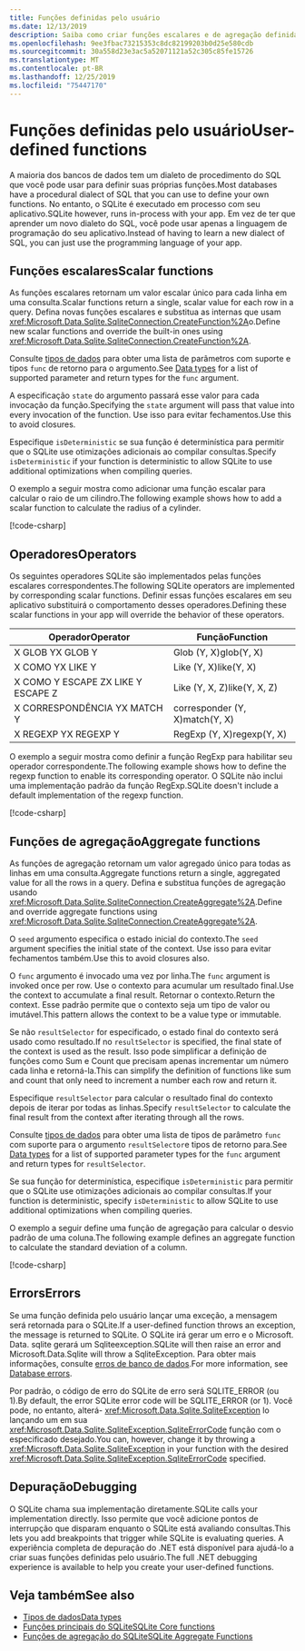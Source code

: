 ```yaml
---
title: Funções definidas pelo usuário
ms.date: 12/13/2019
description: Saiba como criar funções escalares e de agregação definidas pelo usuário.
ms.openlocfilehash: 9ee3fbac73215353c8dc82199203b0d25e580cdb
ms.sourcegitcommit: 30a558d23e3ac5a52071121a52c305c85fe15726
ms.translationtype: MT
ms.contentlocale: pt-BR
ms.lasthandoff: 12/25/2019
ms.locfileid: "75447170"
---
```

# <a name="user-defined-functions"></a><span data-ttu-id="e0d14-103">Funções definidas pelo usuário</span><span class="sxs-lookup"><span data-stu-id="e0d14-103">User-defined functions</span></span>

<span data-ttu-id="e0d14-104">A maioria dos bancos de dados tem um dialeto de procedimento do SQL que você pode usar para definir suas próprias funções.</span><span class="sxs-lookup"><span data-stu-id="e0d14-104">Most databases have a procedural dialect of SQL that you can use to define your own functions.</span></span> <span data-ttu-id="e0d14-105">No entanto, o SQLite é executado em processo com seu aplicativo.</span><span class="sxs-lookup"><span data-stu-id="e0d14-105">SQLite however, runs in-process with your app.</span></span> <span data-ttu-id="e0d14-106">Em vez de ter que aprender um novo dialeto do SQL, você pode usar apenas a linguagem de programação do seu aplicativo.</span><span class="sxs-lookup"><span data-stu-id="e0d14-106">Instead of having to learn a new dialect of SQL, you can just use the programming language of your app.</span></span>

## <a name="scalar-functions"></a><span data-ttu-id="e0d14-107">Funções escalares</span><span class="sxs-lookup"><span data-stu-id="e0d14-107">Scalar functions</span></span>

<span data-ttu-id="e0d14-108">As funções escalares retornam um valor escalar único para cada linha em uma consulta.</span><span class="sxs-lookup"><span data-stu-id="e0d14-108">Scalar functions return a single, scalar value for each row in a query.</span></span> <span data-ttu-id="e0d14-109">Defina novas funções escalares e substitua as internas que usam <xref:Microsoft.Data.Sqlite.SqliteConnection.CreateFunction%2A>o.</span><span class="sxs-lookup"><span data-stu-id="e0d14-109">Define new scalar functions and override the built-in ones using <xref:Microsoft.Data.Sqlite.SqliteConnection.CreateFunction%2A>.</span></span>

<span data-ttu-id="e0d14-110">Consulte [tipos de dados](types.md) para obter uma lista de parâmetros com suporte e tipos `func` de retorno para o argumento.</span><span class="sxs-lookup"><span data-stu-id="e0d14-110">See [Data types](types.md) for a list of supported parameter and return types for the `func` argument.</span></span>

<span data-ttu-id="e0d14-111">A especificação `state` do argumento passará esse valor para cada invocação da função.</span><span class="sxs-lookup"><span data-stu-id="e0d14-111">Specifying the `state` argument will pass that value into every invocation of the function.</span></span> <span data-ttu-id="e0d14-112">Use isso para evitar fechamentos.</span><span class="sxs-lookup"><span data-stu-id="e0d14-112">Use this to avoid closures.</span></span>

<span data-ttu-id="e0d14-113">Especifique `isDeterministic` se sua função é determinística para permitir que o SQLite use otimizações adicionais ao compilar consultas.</span><span class="sxs-lookup"><span data-stu-id="e0d14-113">Specify `isDeterministic` if your function is deterministic to allow SQLite to use additional optimizations when compiling queries.</span></span>

<span data-ttu-id="e0d14-114">O exemplo a seguir mostra como adicionar uma função escalar para calcular o raio de um cilindro.</span><span class="sxs-lookup"><span data-stu-id="e0d14-114">The following example shows how to add a scalar function to calculate the radius of a cylinder.</span></span>

[!code-csharp[](../../../../samples/snippets/standard/data/sqlite/ScalarFunctionSample/Program.cs?name=snippet_CreateFunction)]

## <a name="operators"></a><span data-ttu-id="e0d14-115">Operadores</span><span class="sxs-lookup"><span data-stu-id="e0d14-115">Operators</span></span>

<span data-ttu-id="e0d14-116">Os seguintes operadores SQLite são implementados pelas funções escalares correspondentes.</span><span class="sxs-lookup"><span data-stu-id="e0d14-116">The following SQLite operators are implemented by corresponding scalar functions.</span></span> <span data-ttu-id="e0d14-117">Definir essas funções escalares em seu aplicativo substituirá o comportamento desses operadores.</span><span class="sxs-lookup"><span data-stu-id="e0d14-117">Defining these scalar functions in your app will override the behavior of these operators.</span></span>

| <span data-ttu-id="e0d14-118">Operador</span><span class="sxs-lookup"><span data-stu-id="e0d14-118">Operator</span></span>          | <span data-ttu-id="e0d14-119">Função</span><span class="sxs-lookup"><span data-stu-id="e0d14-119">Function</span></span>      |
| ----------------- | ------------- |
| <span data-ttu-id="e0d14-120">X GLOB Y</span><span class="sxs-lookup"><span data-stu-id="e0d14-120">X GLOB Y</span></span>          | <span data-ttu-id="e0d14-121">Glob (Y, X)</span><span class="sxs-lookup"><span data-stu-id="e0d14-121">glob(Y, X)</span></span>    |
| <span data-ttu-id="e0d14-122">X COMO Y</span><span class="sxs-lookup"><span data-stu-id="e0d14-122">X LIKE Y</span></span>          | <span data-ttu-id="e0d14-123">Like (Y, X)</span><span class="sxs-lookup"><span data-stu-id="e0d14-123">like(Y, X)</span></span>    |
| <span data-ttu-id="e0d14-124">X COMO Y ESCAPE Z</span><span class="sxs-lookup"><span data-stu-id="e0d14-124">X LIKE Y ESCAPE Z</span></span> | <span data-ttu-id="e0d14-125">Like (Y, X, Z)</span><span class="sxs-lookup"><span data-stu-id="e0d14-125">like(Y, X, Z)</span></span> |
| <span data-ttu-id="e0d14-126">X CORRESPONDÊNCIA Y</span><span class="sxs-lookup"><span data-stu-id="e0d14-126">X MATCH Y</span></span>         | <span data-ttu-id="e0d14-127">corresponder (Y, X)</span><span class="sxs-lookup"><span data-stu-id="e0d14-127">match(Y, X)</span></span>   |
| <span data-ttu-id="e0d14-128">X REGEXP Y</span><span class="sxs-lookup"><span data-stu-id="e0d14-128">X REGEXP Y</span></span>        | <span data-ttu-id="e0d14-129">RegExp (Y, X)</span><span class="sxs-lookup"><span data-stu-id="e0d14-129">regexp(Y, X)</span></span>  |

<span data-ttu-id="e0d14-130">O exemplo a seguir mostra como definir a função RegExp para habilitar seu operador correspondente.</span><span class="sxs-lookup"><span data-stu-id="e0d14-130">The following example shows how to define the regexp function to enable its corresponding operator.</span></span> <span data-ttu-id="e0d14-131">O SQLite não inclui uma implementação padrão da função RegExp.</span><span class="sxs-lookup"><span data-stu-id="e0d14-131">SQLite doesn't include a default implementation of the regexp function.</span></span>

[!code-csharp[](../../../../samples/snippets/standard/data/sqlite/RegularExpressionSample/Program.cs?name=snippet_Regex)]

## <a name="aggregate-functions"></a><span data-ttu-id="e0d14-132">Funções de agregação</span><span class="sxs-lookup"><span data-stu-id="e0d14-132">Aggregate functions</span></span>

<span data-ttu-id="e0d14-133">As funções de agregação retornam um valor agregado único para todas as linhas em uma consulta.</span><span class="sxs-lookup"><span data-stu-id="e0d14-133">Aggregate functions return a single, aggregated value for all the rows in a query.</span></span> <span data-ttu-id="e0d14-134">Defina e substitua funções de agregação usando <xref:Microsoft.Data.Sqlite.SqliteConnection.CreateAggregate%2A>.</span><span class="sxs-lookup"><span data-stu-id="e0d14-134">Define and override aggregate functions using <xref:Microsoft.Data.Sqlite.SqliteConnection.CreateAggregate%2A>.</span></span>

<span data-ttu-id="e0d14-135">O `seed` argumento especifica o estado inicial do contexto.</span><span class="sxs-lookup"><span data-stu-id="e0d14-135">The `seed` argument specifies the initial state of the context.</span></span> <span data-ttu-id="e0d14-136">Use isso para evitar fechamentos também.</span><span class="sxs-lookup"><span data-stu-id="e0d14-136">Use this to avoid closures also.</span></span>

<span data-ttu-id="e0d14-137">O `func` argumento é invocado uma vez por linha.</span><span class="sxs-lookup"><span data-stu-id="e0d14-137">The `func` argument is invoked once per row.</span></span> <span data-ttu-id="e0d14-138">Use o contexto para acumular um resultado final.</span><span class="sxs-lookup"><span data-stu-id="e0d14-138">Use the context to accumulate a final result.</span></span> <span data-ttu-id="e0d14-139">Retornar o contexto.</span><span class="sxs-lookup"><span data-stu-id="e0d14-139">Return the context.</span></span> <span data-ttu-id="e0d14-140">Esse padrão permite que o contexto seja um tipo de valor ou imutável.</span><span class="sxs-lookup"><span data-stu-id="e0d14-140">This pattern allows the context to be a value type or immutable.</span></span>

<span data-ttu-id="e0d14-141">Se não `resultSelector` for especificado, o estado final do contexto será usado como resultado.</span><span class="sxs-lookup"><span data-stu-id="e0d14-141">If no `resultSelector` is specified, the final state of the context is used as the result.</span></span> <span data-ttu-id="e0d14-142">Isso pode simplificar a definição de funções como Sum e Count que precisam apenas incrementar um número cada linha e retorná-la.</span><span class="sxs-lookup"><span data-stu-id="e0d14-142">This can simplify the definition of functions like sum and count that only need to increment a number each row and return it.</span></span>

<span data-ttu-id="e0d14-143">Especifique `resultSelector` para calcular o resultado final do contexto depois de iterar por todas as linhas.</span><span class="sxs-lookup"><span data-stu-id="e0d14-143">Specify `resultSelector` to calculate the final result from the context after iterating through all the rows.</span></span>

<span data-ttu-id="e0d14-144">Consulte [tipos de dados](types.md) para obter uma lista de tipos de parâmetro `func` com suporte para o argumento `resultSelector`e tipos de retorno para.</span><span class="sxs-lookup"><span data-stu-id="e0d14-144">See [Data types](types.md) for a list of supported parameter types for the `func` argument and return types for `resultSelector`.</span></span>

<span data-ttu-id="e0d14-145">Se sua função for determinística, especifique `isDeterministic` para permitir que o SQLite use otimizações adicionais ao compilar consultas.</span><span class="sxs-lookup"><span data-stu-id="e0d14-145">If your function is deterministic, specify `isDeterministic` to allow SQLite to use additional optimizations when compiling queries.</span></span>

<span data-ttu-id="e0d14-146">O exemplo a seguir define uma função de agregação para calcular o desvio padrão de uma coluna.</span><span class="sxs-lookup"><span data-stu-id="e0d14-146">The following example defines an aggregate function to calculate the standard deviation of a column.</span></span>

[!code-csharp[](../../../../samples/snippets/standard/data/sqlite/AggregateFunctionSample/Program.cs?name=snippet_CreateAggregate)]

## <a name="errors"></a><span data-ttu-id="e0d14-147">Errors</span><span class="sxs-lookup"><span data-stu-id="e0d14-147">Errors</span></span>

<span data-ttu-id="e0d14-148">Se uma função definida pelo usuário lançar uma exceção, a mensagem será retornada para o SQLite.</span><span class="sxs-lookup"><span data-stu-id="e0d14-148">If a user-defined function throws an exception, the message is returned to SQLite.</span></span> <span data-ttu-id="e0d14-149">O SQLite irá gerar um erro e o Microsoft. Data. sqlite gerará um Sqliteexception.</span><span class="sxs-lookup"><span data-stu-id="e0d14-149">SQLite will then raise an error and Microsoft.Data.Sqlite will throw a SqliteException.</span></span> <span data-ttu-id="e0d14-150">Para obter mais informações, consulte [erros de banco de dados](database-errors.md).</span><span class="sxs-lookup"><span data-stu-id="e0d14-150">For more information, see [Database errors](database-errors.md).</span></span>

<span data-ttu-id="e0d14-151">Por padrão, o código de erro do SQLite de erro será SQLITE_ERROR (ou 1).</span><span class="sxs-lookup"><span data-stu-id="e0d14-151">By default, the error SQLite error code will be SQLITE_ERROR (or 1).</span></span> <span data-ttu-id="e0d14-152">Você pode, no entanto, alterá- <xref:Microsoft.Data.Sqlite.SqliteException> lo lançando um em sua <xref:Microsoft.Data.Sqlite.SqliteException.SqliteErrorCode> função com o especificado desejado.</span><span class="sxs-lookup"><span data-stu-id="e0d14-152">You can, however, change it by throwing a <xref:Microsoft.Data.Sqlite.SqliteException> in your function with the desired <xref:Microsoft.Data.Sqlite.SqliteException.SqliteErrorCode> specified.</span></span>

## <a name="debugging"></a><span data-ttu-id="e0d14-153">Depuração</span><span class="sxs-lookup"><span data-stu-id="e0d14-153">Debugging</span></span>

<span data-ttu-id="e0d14-154">O SQLite chama sua implementação diretamente.</span><span class="sxs-lookup"><span data-stu-id="e0d14-154">SQLite calls your implementation directly.</span></span> <span data-ttu-id="e0d14-155">Isso permite que você adicione pontos de interrupção que disparam enquanto o SQLite está avaliando consultas.</span><span class="sxs-lookup"><span data-stu-id="e0d14-155">This lets you add breakpoints that trigger while SQLite is evaluating queries.</span></span> <span data-ttu-id="e0d14-156">A experiência completa de depuração do .NET está disponível para ajudá-lo a criar suas funções definidas pelo usuário.</span><span class="sxs-lookup"><span data-stu-id="e0d14-156">The full .NET debugging experience is available to help you create your user-defined functions.</span></span>

## <a name="see-also"></a><span data-ttu-id="e0d14-157">Veja também</span><span class="sxs-lookup"><span data-stu-id="e0d14-157">See also</span></span>

* [<span data-ttu-id="e0d14-158">Tipos de dados</span><span class="sxs-lookup"><span data-stu-id="e0d14-158">Data types</span></span>](types.md)
* [<span data-ttu-id="e0d14-159">Funções principais do SQLite</span><span class="sxs-lookup"><span data-stu-id="e0d14-159">SQLite Core functions</span></span>](https://www.sqlite.org/lang_corefunc.html)
* [<span data-ttu-id="e0d14-160">Funções de agregação do SQLite</span><span class="sxs-lookup"><span data-stu-id="e0d14-160">SQLite Aggregate Functions</span></span>](https://www.sqlite.org/lang_aggfunc.html)
